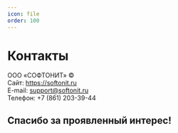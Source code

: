 ```yaml
---
icon: file
order: 100
---
```


# Контакты
ООО «СОФТОНИТ» ©  
Сайт: https://softonit.ru  
E-mail: support@softonit.ru  
Телефон: +7 (861) 203-39-44  
 
## Спасибо за проявленный интерес!

